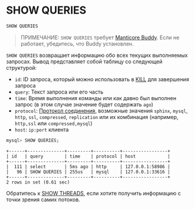 # SHOW QUERIES

<!-- example SHOW QUERIES -->
```sql
SHOW QUERIES
```

> ПРИМЕЧАНИЕ: `SHOW QUERIES` требует [Manticore Buddy](../Installation/Manticore_Buddy.md). Если не работает, убедитесь, что Buddy установлен.

`SHOW QUERIES` возвращает информацию обо всех текущих выполняемых запросах. Вывод представляет собой таблицу со следующей структурой:

- `id`: ID запроса, который можно использовать в [KILL](../Node_info_and_management/KILL.md) для завершения запроса
- `query`: Текст запроса или его часть
- `time`: Время выполнения команды или как давно был выполнен запрос (в этом случае значение будет содержать `ago`)
- `protocol`: [Протокол соединения](../Server_settings/Searchd.md#listen), возможные значения `sphinx`, `mysql`, `http`, `ssl`, `compressed`, `replication` или их комбинация (например, `http,ssl` или `compressed,mysql`)
- `host`: `ip:port` клиента


<!-- request SQL -->
```sql
mysql> SHOW QUERIES;
```

<!-- response SQL -->
```
+------+--------------+---------+----------+-----------------+
| id   | query        | time    | protocol | host            |
+------+--------------+---------+----------+-----------------+
|  111 | select       | 5ms ago | http     | 127.0.0.1:58986 |
|   96 | SHOW QUERIES | 255us   | mysql    | 127.0.0.1:33616 |
+------+--------------+---------+----------+-----------------+
2 rows in set (0.61 sec)
```

<!-- end -->

Обратитесь к [SHOW THREADS](../Node_info_and_management/SHOW_THREADS.md), если хотите получить информацию с точки зрения самих потоков.

<!-- proofread -->

